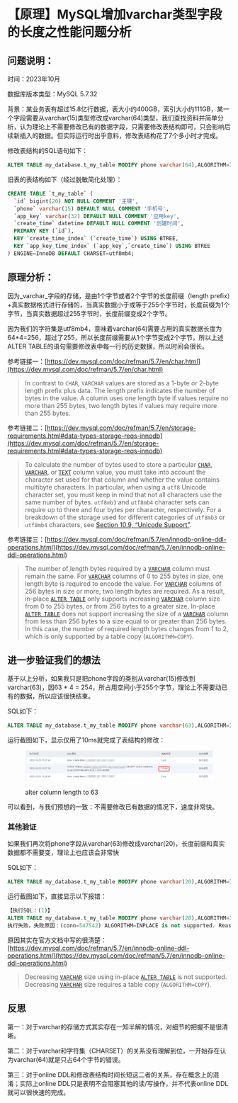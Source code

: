 # 【原理】MySQL增加varchar类型字段的长度之性能问题分析

## 问题说明：

时间：2023年10月

数据库版本类型：MySQL 5.7.32

背景：某业务表有超过15.8亿行数据，表大小约400GB，索引大小约111GB，某一个字段需要从varchar(15)类型修改成varchar(64)类型，我们查找资料并简单分析，认为理论上不需要修改已有的数据字段，只需要修改表结构即可，只会影响后续新插入的数据。但实际运行时出乎意料，修改表结构花了7个多小时才完成。

修改表结构的SQL语句如下：

```sql
ALTER TABLE my_database.t_my_table MODIFY phone varchar(64),ALGORITHM=INPLACE, LOCK=NONE;
```

旧表的表结构如下（经过脱敏简化处理）：

```sql
CREATE TABLE `t_my_table` (
  `id` bigint(20) NOT NULL COMMENT '主键',
  `phone` varchar(15) DEFAULT NULL COMMENT '手机号',
  `app_key` varchar(32) DEFAULT NULL COMMENT '应用key',
  `create_time` datetime DEFAULT NULL COMMENT '创建时间',
  PRIMARY KEY (`id`),
  KEY `create_time_index` (`create_time`) USING BTREE,
  KEY `app_key_time_index` (`app_key`,`create_time`) USING BTREE
) ENGINE=InnoDB DEFAULT CHARSET=utf8mb4;
```

## 原理分析：

因为_varchar_字段的存储，是由1个字节或者2个字节的长度前缀（length prefix）+真实数据格式进行存储的，当真实数据小于或等于255个字节时，长度前缀为1个字节，当真实数据超过255字节时，长度前缀变成2个字节。

因为我们的字符集是utf8mb4，意味着varchar(64)需要占用的真实数据长度为64\*4=256，超过了255，所以长度前缀需要从1个字节变成2个字节，所以上述ALTER TABLE的语句需要修改表中每一行的历史数据，所以时间会很长。

参考链接一：[https://dev.mysql.com/doc/refman/5.7/en/char.html](https://dev.mysql.com/doc/refman/5.7/en/char.html)

> In contrast to `CHAR`, `VARCHAR` values are stored as a 1-byte or 2-byte length prefix plus data. The length prefix indicates the number of bytes in the value. A column uses one length byte if values require no more than 255 bytes, two length bytes if values may require more than 255 bytes.

参考链接二：[https://dev.mysql.com/doc/refman/5.7/en/storage-requirements.html#data-types-storage-reqs-innodb](https://dev.mysql.com/doc/refman/5.7/en/storage-requirements.html#data-types-storage-reqs-innodb)

> To calculate the number of bytes used to store a particular [`CHAR`](https://dev.mysql.com/doc/refman/5.7/en/char.html), [`VARCHAR`](https://dev.mysql.com/doc/refman/5.7/en/char.html), or [`TEXT`](https://dev.mysql.com/doc/refman/5.7/en/blob.html) column value, you must take into account the character set used for that column and whether the value contains multibyte characters. In particular, when using a `utf8` Unicode character set, you must keep in mind that not all characters use the same number of bytes. `utf8mb3` and `utf8mb4` character sets can require up to three and four bytes per character, respectively. For a breakdown of the storage used for different categories of `utf8mb3` or `utf8mb4` characters, see [Section 10.9, “Unicode Support”](https://dev.mysql.com/doc/refman/5.7/en/charset-unicode.html).

参考链接三：[https://dev.mysql.com/doc/refman/5.7/en/innodb-online-ddl-operations.html](https://dev.mysql.com/doc/refman/5.7/en/innodb-online-ddl-operations.html)

> The number of length bytes required by a [`VARCHAR`](https://dev.mysql.com/doc/refman/5.7/en/char.html) column must remain the same. For [`VARCHAR`](https://dev.mysql.com/doc/refman/5.7/en/char.html) columns of 0 to 255 bytes in size, one length byte is required to encode the value. For [`VARCHAR`](https://dev.mysql.com/doc/refman/5.7/en/char.html) columns of 256 bytes in size or more, two length bytes are required. As a result, in-place [`ALTER TABLE`](https://dev.mysql.com/doc/refman/5.7/en/alter-table.html) only supports increasing [`VARCHAR`](https://dev.mysql.com/doc/refman/5.7/en/char.html) column size from 0 to 255 bytes, or from 256 bytes to a greater size. In-place [`ALTER TABLE`](https://dev.mysql.com/doc/refman/5.7/en/alter-table.html) does not support increasing the size of a [`VARCHAR`](https://dev.mysql.com/doc/refman/5.7/en/char.html) column from less than 256 bytes to a size equal to or greater than 256 bytes. In this case, the number of required length bytes changes from 1 to 2, which is only supported by a table copy (`ALGORITHM=COPY`).

## 进一步验证我们的想法

基于以上分析，如果我只是把phone字段的类别从varchar(15)修改到varchar(63)，因63 \* 4 = 254，所占用空间小于255个字节，理论上不需要动已有的数据，所以应该很快结束。

SQL如下：

```sql
ALTER TABLE my_database.t_my_table MODIFY phone varchar(63),ALGORITHM=INPLACE, LOCK=NONE;
```

运行截图如下，显示仅用了10ms就完成了表结构的修改：

<figure><img src="../.gitbook/assets/image (9).png" alt=""><figcaption><p>alter column length to 63</p></figcaption></figure>

可以看到，与我们预想的一致：不需要修改已有数据的情况下，速度非常快。

### 其他验证

如果我们再次将phone字段从varchar(63)修改成varchar(20)，长度前缀和真实数据都不需要变，理论上也应该会非常快

SQL如下：

```sql
ALTER TABLE my_database.t_my_table MODIFY phone varchar(20),ALGORITHM=INPLACE, LOCK=NONE;
```

运行截图如下，直接显示以下报错：

```sql
【执行SQL：(1)】
ALTER TABLE my_database.t_my_table MODIFY phone varchar(20),ALGORITHM=INPLACE, LOCK=NONE
执行失败，失败原因：(conn=547542) ALGORITHM=INPLACE is not supported. Reason: Cannot change column type INPLACE. Try ALGORITHM=COPY.
```

原因其实在官方文档中写的很清楚：[https://dev.mysql.com/doc/refman/5.7/en/innodb-online-ddl-operations.html](https://dev.mysql.com/doc/refman/5.7/en/innodb-online-ddl-operations.html)

> Decreasing [`VARCHAR`](https://dev.mysql.com/doc/refman/5.7/en/char.html) size using in-place [`ALTER TABLE`](https://dev.mysql.com/doc/refman/5.7/en/alter-table.html) is not supported. Decreasing [`VARCHAR`](https://dev.mysql.com/doc/refman/5.7/en/char.html) size requires a table copy (`ALGORITHM=COPY`).

## 反思

第一：对于varchar的存储方式其实存在一知半解的情况，对细节的把握不是很清晰。

第二：对于varchar和字符集（CHARSET）的关系没有理解到位，一开始存在认为varchar(64)就是只占64个字节的错误。

第三：对于online DDL和修改表结构时间长短这二者的关系，存在概念上的混淆；实际上online DDL只是表明不会阻塞其他的读/写操作，并不代表online DDL就可以很快速的完成。
